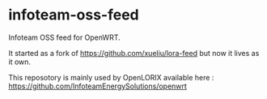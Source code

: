 # infoteam-oss-feed
Infoteam OSS feed for OpenWRT.

It started as a fork of https://github.com/xueliu/lora-feed but now it lives as it own.

This reposotory is mainly used by OpenLORIX available here : https://github.com/InfoteamEnergySolutions/openwrt
